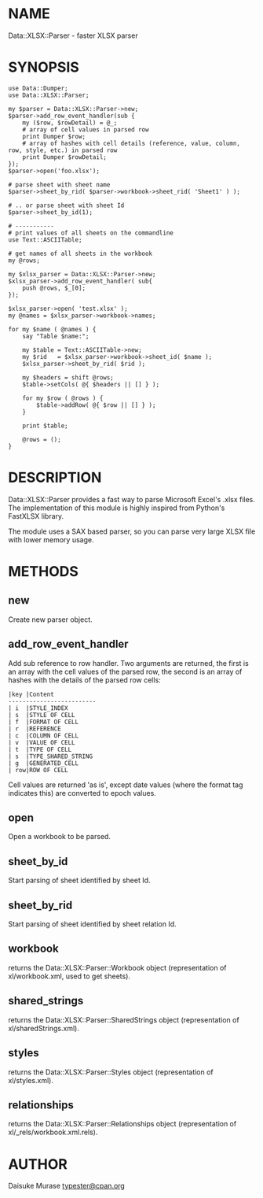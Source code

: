 # NAME

Data::XLSX::Parser - faster XLSX parser

# SYNOPSIS

    use Data::Dumper;
    use Data::XLSX::Parser;
    
    my $parser = Data::XLSX::Parser->new;
    $parser->add_row_event_handler(sub {
        my ($row, $rowDetail) = @_;
        # array of cell values in parsed row
        print Dumper $row;
        # array of hashes with cell details (reference, value, column, row, style, etc.) in parsed row
        print Dumper $rowDetail;
    });
    $parser->open('foo.xlsx');
    
    # parse sheet with sheet name
    $parser->sheet_by_rid( $parser->workbook->sheet_rid( 'Sheet1' ) );
    
    # .. or parse sheet with sheet Id
    $parser->sheet_by_id(1);
    
    # -----------
    # print values of all sheets on the commandline
    use Text::ASCIITable;
    
    # get names of all sheets in the workbook
    my @rows;
    
    my $xlsx_parser = Data::XLSX::Parser->new;
    $xlsx_parser->add_row_event_handler( sub{
        push @rows, $_[0];
    });
    
    $xlsx_parser->open( 'test.xlsx' );
    my @names = $xlsx_parser->workbook->names;
    
    for my $name ( @names ) {
        say "Table $name:";
    
        my $table = Text::ASCIITable->new;
        my $rid   = $xlsx_parser->workbook->sheet_id( $name );
        $xlsx_parser->sheet_by_rid( $rid );
    
        my $headers = shift @rows;
        $table->setCols( @{ $headers || [] } );
    
        for my $row ( @rows ) {
            $table->addRow( @{ $row || [] } );
        }
        
        print $table;
    
        @rows = ();
    }

# DESCRIPTION

Data::XLSX::Parser provides a fast way to parse Microsoft Excel's .xlsx files.
The implementation of this module is highly inspired from Python's FastXLSX library.

The module uses a SAX based parser, so you can parse very large XLSX file with lower memory usage.

# METHODS

## new

Create new parser object.

## add\_row\_event\_handler

Add sub reference to row handler. Two arguments are returned, the first is an array with the cell values of the parsed row, the second is an array of hashes with the details of the parsed row cells:

    |key |Content  
    -------------------------
    | i  |STYLE_INDEX        
    | s  |STYLE OF CELL      
    | f  |FORMAT OF CELL     
    | r  |REFERENCE          
    | c  |COLUMN OF CELL     
    | v  |VALUE OF CELL      
    | t  |TYPE OF CELL       
    | s  |TYPE_SHARED_STRING 
    | g  |GENERATED_CELL     
    | row|ROW OF CELL        

Cell values are returned 'as is', except date values (where the format tag indicates this) are converted to epoch values.

## open

Open a workbook to be parsed.

## sheet\_by\_id

Start parsing of sheet identified by sheet Id.

## sheet\_by\_rid

Start parsing of sheet identified by sheet relation Id.

## workbook

returns the Data::XLSX::Parser::Workbook object (representation of xl/workbook.xml, used to get sheets).

## shared\_strings

returns the Data::XLSX::Parser::SharedStrings object (representation of xl/sharedStrings.xml).

## styles

returns the Data::XLSX::Parser::Styles object (representation of xl/styles.xml).

## relationships

returns the Data::XLSX::Parser::Relationships object (representation of xl/\_rels/workbook.xml.rels).

# AUTHOR

Daisuke Murase <typester@cpan.org>
